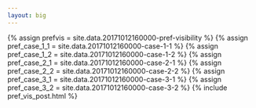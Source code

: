 ```yaml
---
layout: big
---
```

{% assign prefvis = site.data.20171012160000-pref-visibility %}
{% assign pref_case_1_1 = site.data.20171012160000-case-1-1 %}
{% assign pref_case_1_2 = site.data.20171012160000-case-1-2 %}
{% assign pref_case_2_1 = site.data.20171012160000-case-2-1 %}
{% assign pref_case_2_2 = site.data.20171012160000-case-2-2 %}
{% assign pref_case_3_1 = site.data.20171012160000-case-3-1 %}
{% assign pref_case_3_2 = site.data.20171012160000-case-3-2 %}
{% include pref_vis_post.html %}
